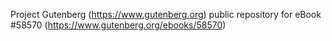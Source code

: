 Project Gutenberg (https://www.gutenberg.org) public repository for
eBook #58570 (https://www.gutenberg.org/ebooks/58570)
